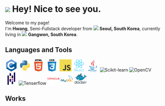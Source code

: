 <h1><img src="https://emojis.slackmojis.com/emojis/images/1531849430/4246/blob-sunglasses.gif?1531849430" width="30"/> Hey! Nice to see you.</h1>



<p>Welcome to my page! </br> I'm <b>Hwang</b>, Semi-Fullstack developer from <img src="https://cdn-icons-png.flaticon.com/512/5111/5111586.png" width="13"/> <b>Seoul, South Korea</b>, currently living in <img src="https://cdn-icons-png.flaticon.com/512/5111/5111586.png" width="13"/> <b>Gangwon, South Korea</b>. </p>



<h2>Languages and Tools</h2>
<p>
  <img alt="C" src="https://raw.githubusercontent.com/devicons/devicon/master/icons/c/c-original.svg" height="40" />
  <img alt="Python" src="https://raw.githubusercontent.com/devicons/devicon/master/icons/python/python-original.svg" height="40"/> 
  <img alt="Html5" src="https://raw.githubusercontent.com/devicons/devicon/master/icons/html5/html5-original-wordmark.svg" height="40"/>
  <img alt="Css3" src="https://raw.githubusercontent.com/devicons/devicon/master/icons/css3/css3-original-wordmark.svg" height="40"/>
  <img alt="Javascript" src="https://raw.githubusercontent.com/devicons/devicon/master/icons/javascript/javascript-original.svg" height="40"/>
  <img alt="React" src="https://raw.githubusercontent.com/devicons/devicon/master/icons/react/react-original-wordmark.svg" height="40"/>
  <img alt="Java" src="https://raw.githubusercontent.com/devicons/devicon/master/icons/java/java-original.svg" height="40"/>
  <img alt="Scikit-learn" src="https://upload.wikimedia.org/wikipedia/commons/0/05/Scikit_learn_logo_small.svg" height="40"/>
  <img alt="OpenCV" src="https://www.vectorlogo.zone/logos/opencv/opencv-icon.svg" height="40"/>
  <img alt="Pandas" src="https://raw.githubusercontent.com/devicons/devicon/2ae2a900d2f041da66e950e4d48052658d850630/icons/pandas/pandas-original.svg" height="40"/>
  <img alt="Tenserflow" src="https://www.vectorlogo.zone/logos/tensorflow/tensorflow-icon.svg" height="40"/>
  <img alt="Oracle" src="https://raw.githubusercontent.com/devicons/devicon/master/icons/oracle/oracle-original.svg" height="40"/>
  <img alt="Mysql" src="https://raw.githubusercontent.com/devicons/devicon/master/icons/mysql/mysql-original-wordmark.svg" height="40"/>
  <img alt="Docker" src="https://raw.githubusercontent.com/devicons/devicon/master/icons/docker/docker-original-wordmark.svg" height="40"/>
</p>



<h2>Works</h2>

